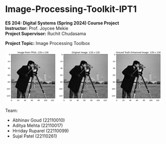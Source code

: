 # Image-Processing-Toolkit-IPT1

**ES 204: Digital Systems (Spring 2024) Course Project** </br>
**Instructor:** Prof. Joycee Mekie</br>
**Project Supervisor:** Ruchit Chudasama</br>

**Project Topic:** Image Processing Toolbox 

![Final Image](Week2/final_image.png)

Team:</br>
- Abhinav Goud (22110010)</br>
- Aditya Mehta (22110017)</br>
- Hrriday Ruparel (22110099)</br>
- Sujal Patel (22110261)


